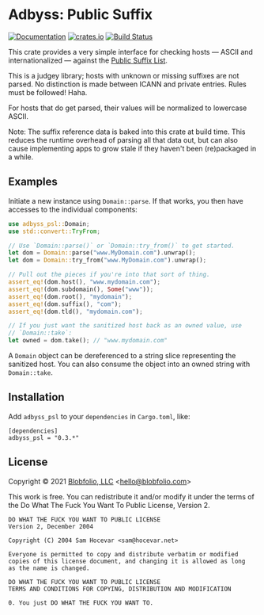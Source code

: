 # Adbyss: Public Suffix

[![Documentation](https://docs.rs/adbyss_psl/badge.svg)](https://docs.rs/adbyss_psl/)
[![crates.io](https://img.shields.io/crates/v/adbyss_psl.svg)](https://crates.io/crates/adbyss_psl)
[![Build Status](https://github.com/Blobfolio/adbyss/workflows/Build/badge.svg)](https://github.com/Blobfolio/adbyss/actions)

This crate provides a very simple interface for checking hosts — ASCII and internationalized — against the [Public Suffix List](https://publicsuffix.org/list/).

This is a judgey library; hosts with unknown or missing suffixes are not parsed. No distinction is made between ICANN and private entries. Rules must be followed! Haha.

For hosts that do get parsed, their values will be normalized to lowercase ASCII.

Note: The suffix reference data is baked into this crate at build time. This reduces the runtime overhead of parsing all that data out, but can also cause implementing apps to grow stale if they haven't been (re)packaged in a while.

## Examples

Initiate a new instance using `Domain::parse`. If that works, you then have accesses to the individual components:

```rust
use adbyss_psl::Domain;
use std::convert::TryFrom;

// Use `Domain::parse()` or `Domain::try_from()` to get started.
let dom = Domain::parse("www.MyDomain.com").unwrap();
let dom = Domain::try_from("www.MyDomain.com").unwrap();

// Pull out the pieces if you're into that sort of thing.
assert_eq!(dom.host(), "www.mydomain.com");
assert_eq!(dom.subdomain(), Some("www"));
assert_eq!(dom.root(), "mydomain");
assert_eq!(dom.suffix(), "com");
assert_eq!(dom.tld(), "mydomain.com");

// If you just want the sanitized host back as an owned value, use
// `Domain::take`:
let owned = dom.take(); // "www.mydomain.com"
```

A `Domain` object can be dereferenced to a string slice representing the sanitized host. You can also consume the object into an owned string with `Domain::take`.



## Installation

Add `adbyss_psl` to your `dependencies` in `Cargo.toml`, like:

```
[dependencies]
adbyss_psl = "0.3.*"
```



## License

Copyright © 2021 [Blobfolio, LLC](https://blobfolio.com) &lt;hello@blobfolio.com&gt;

This work is free. You can redistribute it and/or modify it under the terms of the Do What The Fuck You Want To Public License, Version 2.

    DO WHAT THE FUCK YOU WANT TO PUBLIC LICENSE
    Version 2, December 2004
    
    Copyright (C) 2004 Sam Hocevar <sam@hocevar.net>
    
    Everyone is permitted to copy and distribute verbatim or modified
    copies of this license document, and changing it is allowed as long
    as the name is changed.
    
    DO WHAT THE FUCK YOU WANT TO PUBLIC LICENSE
    TERMS AND CONDITIONS FOR COPYING, DISTRIBUTION AND MODIFICATION
    
    0. You just DO WHAT THE FUCK YOU WANT TO.
